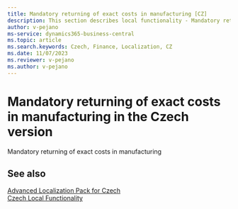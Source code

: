 ```yaml
---
title: Mandatory returning of exact costs in manufacturing [CZ]
description: This section describes local functionality - Mandatory returning of exact costs in Manufacturing in the Czech version of Business Central.
author: v-pejano
ms-service: dynamics365-business-central
ms.topic: article
ms.search.keywords: Czech, Finance, Localization, CZ
ms.date: 11/07/2023
ms.reviewer: v-pejano
ms.author: v-pejano
---
```


# Mandatory returning of exact costs in manufacturing in the Czech version
Mandatory returning of exact costs in manufacturing

## See also

[Advanced Localization Pack for Czech](ui-extensions-advanced-localization-pack-cz.md)  
[Czech Local Functionality](czech-local-functionality.md)  
